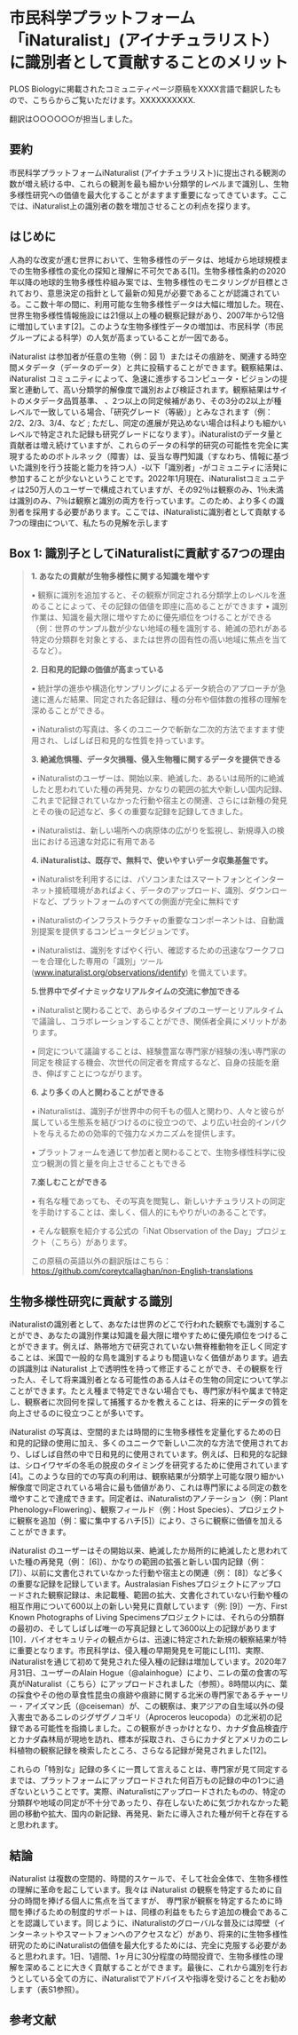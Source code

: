 # 市民科学プラットフォーム「iNaturalist」(アイナチュラリスト）に識別者として貢献することのメリット

PLOS Biologyに掲載されたコミュニティページ原稿をXXXX言語で翻訳したもので、こちらからご覧いただけます。XXXXXXXXXX.

翻訳は○○○○○○が担当しました。

## 要約

市民科学プラットフォームiNaturalist (アイナチュラリスト)に提出される観測の数が増え続ける中、これらの観測を最も細かい分類学的レベルまで識別し、生物多様性研究への価値を最大化することがますます重要になってきています。ここでは、iNaturalist上の識別者の数を増加させることの利点を探ります。 

## はじめに

人為的な改変が進む世界において、生物多様性のデータは、地域から地球規模までの生物多様性の変化の探知と理解に不可欠である[1]。生物多様性条約の2020年以降の地球的生物多様性枠組み案では、生物多様性のモニタリングが目標とされており、意思決定の指針として最新の知見が必要であることが認識されている。ここ数十年の間に、利用可能な生物多様性データは大幅に増加した。現在、世界生物多様性情報施設には21億以上の種の観察記録があり、2007年から12倍に増加しています[2]。このような生物多様性データの増加は、市民科学（市民グループによる科学）の人気が高まっていることが一因である。

iNaturalist は参加者が任意の生物（例：図 1）またはその痕跡を、関連する時空間メタデータ（データのデータ）と共に投稿することができます。観察結果は、iNaturalist コミュニティによって、急速に進歩するコンピュータ・ビジョンの提案と連動して、高い分類学的解像度で識別および検証されます。観察結果はサイトのメタデータ品質基準、 、2つ以上の同定候補があり、その3分の2以上が種レベルで一致している場合、「研究グレード（等級）」とみなされます（例：2/2、2/3、3/4、など ; ただし、同定の進展が見込めない場合は科よりも細かいレベルで特定された記録も研究グレードになります）。iNaturalistのデータ量と貢献者は増え続けていますが、これらのデータの科学的研究の可能性を完全に実現するためのボトルネック（障害）は、妥当な専門知識（すなわち、情報に基づいた識別を行う技能と能力を持つ人）-以下「識別者」-がコミュニティに活発に参加することが少ないということです。2022年1月現在、iNaturalistコミュニティは250万人のユーザーで構成されていますが、その92％は観察のみ、1％未満は識別のみ、7％は観察と識別の両方を行っています。このため、より多くの識別者を採用する必要があります。ここでは、iNaturalistに識別者として貢献する7つの理由について、私たちの見解を示します

## Box 1: 識別子としてiNaturalistに貢献する7つの理由
<blockquote>

 **1. あなたの貢献が生物多様性に関する知識を増やす**

 •  観察に識別を追加すると、その観察が同定される分類学上のレベルを進めることによって、その記録の価値を即座に高めることができます
 •  識別作業は、知識を最大限に増やすために優先順位をつけることができる（例：世界のサンプル数が少ない地域の種を識別する、絶滅の恐れがある特定の分類群を対象とする、または世界の固有性の高い地域に焦点を当てるなど）。

 **2. 日和見的記録の価値が高まっている**

•   統計学の進歩や構造化サンプリングによるデータ統合のアプローチが急速に進んだ結果、同定された各記録は、種の分布や個体数の推移の理解を深めることができる。

•   iNaturalistの写真は、多くのユニークで斬新な二次的方法でますます使用され、しばしば日和見的な性質を持っています。

**3. 絶滅危惧種、データ欠損種、侵入生物種に関するデータを提供できる**

 •  iNaturalistのユーザーは、開始以来、絶滅した、あるいは局所的に絶滅したと思われていた種の再発見、かなりの範囲の拡大や新しい国内記録、これまで記録されていなかった行動や宿主との関連、さらには新種の発見とその後の記述など、多くの重要な記録を記録してきました。

•   iNaturalistは、新しい場所への病原体の広がりを監視し、新規導入の検出における迅速な対応に有用である 

**4. iNaturalistは、既存で、無料で、使いやすいデータ収集基盤です。**

•   iNaturalistを利用するには、パソコンまたはスマートフォンとインターネット接続環境があればよく、データのアップロード、識別、ダウンロードなど、プラットフォームのすべての側面が完全に無料です

•   iNaturalistのインフラストラクチャの重要なコンポーネントは、自動識別提案を提供するコンピュータビジョンです。

•   iNaturalistは、識別をすばやく行い、確認するための迅速なワークフローを合理化した専用の「識別」ツール (www.inaturalist.org/observations/identify) を備えています。


**5.世界中でダイナミックなリアルタイムの交流に参加できる**

• iNaturalistと関わることで、あらゆるタイプのユーザーとリアルタイムで議論し、コラボレーションすることができ、関係者全員にメリットがあります。

•   同定について議論することは、経験豊富な専門家が経験の浅い専門家の同定を検証する機会、次世代の同定者を育成するなど、自身の技能を磨き、伸ばすことにつながります。

**6. より多くの人と関わることができる**

•   iNaturalistは、識別子が世界中の何千もの個人と関わり、人々と彼らが属している生態系を結びつけるのに役立つので、より広い社会的インパクトを与えるための効率的で強力なメカニズムを提供します。 

•   プラットフォームを通じて参加者と関わることで、生物多様性科学に役立つ観測の質と量を向上させることもできる

**7.楽しむことができる**

•   有名な種であっても、その写真を閲覧し、新しいナチュラリストの同定を手助けすることは、楽しく、個人的にもやりがいのあることです。 

•   そんな観察を紹介する公式の「iNat Observation of the Day」プロジェクト（こちら）があります。

この原稿の英語以外の翻訳版はこちら：https://github.com/coreytcallaghan/non-English-translations 
</blockquote>

## 生物多様性研究に貢献する識別

iNaturalistの識別者として、あなたは世界のどこで行われた観察でも識別することができ、あなたの識別作業は知識を最大限に増やすために優先順位をつけることができます。例えば、熱帯地方で研究されていない無脊椎動物を正しく同定することは、米国で一般的な鳥を識別するよりも間違いなく価値があります。過去の誤識別は iNaturalist 上で透明性を持って修正することができ、その観察を行った人、そして将来識別者となる可能性のある人はその生物の同定について学ぶことができます。たとえ種まで特定できない場合でも、専門家が科や属まで特定し、観察者に次回何を探して捕獲するかを教えることは、将来的にデータの質を向上させるのに役立つことが多いです。 

iNaturalist の写真は、空間的または時間的に生物多様性を定量化するための日和見的記録の使用に加え、多くのユニークで新しい二次的な方法で使用されており、しばしば自然の中で日和見的に使用されています。例えば、日和見的な記録は、シロイワヤギの冬毛の脱皮のタイミングを研究するために使用されています[4]。このような目的での写真の利用は、観察結果が分類学上可能な限り細かい解像度で同定されている場合に最も価値があり、これは専門家による同定の数を増やすことで達成できます。同定者は、iNaturalistのアノテーション（例：Plant Phenology=Flowering）、観察フィールド（例：Host Species）、プロジェクトに観察を追加（例：蜜に集中するハチ[5]）により、さらに観察に価値を加えることができます。

iNaturalist のユーザーはその開始以来、絶滅したか局所的に絶滅したと思われていた種の再発見（例： [6]）、かなりの範囲の拡張と新しい国内記録（例： [7]）、以前に文書化されていなかった行動や宿主との関連（例： [8]）など多くの重要な記録を記録しています。Australasian Fishesプロジェクトにアップロードされた観察記録は、未記載種、範囲の拡大、文書化されていない行動や種の相互作用について600以上の新しい発見に貢献しています（例: [9]）一方、First Known Photographs of Living Specimensプロジェクトには、それらの分類群の最初の、そしてしばしば唯一の写真記録として3600以上の記録があります [10]．バイオセキュリティの観点からは、迅速に特定された新規の観察結果が特に重要となります。市民科学は、侵入種の早期発見を可能にし[11]、実際、iNaturalistを通じて初めて発見された侵入種の記録は増加しています。2020年7月31日、ユーザーのAlain Hogue（@alainhogue）により、ニレの葉の食害の写真がiNaturalist（こちら）にアップロードされました（参照）。8時間以内に、葉の採食やその他の草食性昆虫の痕跡や痕跡に関する北米の専門家であるチャーリー・アイズマン氏（@ceiseman）が、この観察は、東アジアの自生域以外の侵入害虫であるニレのジグザグノコギリ（Aproceros leucopoda）の北米初の記録である可能性を指摘しました。この観察がきっかけとなり、カナダ食品検査庁とカナダ森林局が現地を訪れ、標本が採取され、さらにカナダとアメリカのニレ科植物の観察記録を検索したところ、さらなる記録が発見されました[12]。 

これらの「特別な」記録の多くに一貫して言えることは、専門家が見て同定するまでは、プラットフォームにアップロードされた何百万もの記録の中の1つに過ぎないということです。実際、iNaturalistにアップロードされたものの、特定の分類群や地域の同定が不十分であったり、存在しないために気づかれなかった範囲の移動や拡大、国内の新記録、再発見、新たに導入された種が何千と存在すると思われます。 

## 結論

iNaturalist は複数の空間的、時間的スケールで、そして社会全体で、生物多様性の理解に革命を起こしています。我々は iNaturalist の観察を特定するために自分の時間を捧げる個人に焦点を当てますが、 専門家が観察を特定するために時間を捧げるための制度的サポートは、同様の利益をもたらす追加の機会であることを認識しています。同じように、iNaturalistのグローバルな普及には障壁（インターネットやスマートフォンへのアクセスなど）があり、将来的に生物多様性研究のためにiNaturalistの価値を最大化するためには、完全に克服する必要があると思われます。1日、1週間、1ヶ月に30分程度の時間投資で、生物多様性の理解を深めることに大きく貢献することができます。最後に、これから識別を行おうとしている全ての方に、iNaturalistでアドバイスや指導を受けることをお勧めします（表S1参照）。

## 参考文献

[^1]: Stephenson PJ, Stengel C. An inventory of biodiversity data sources for conservation monitoring. PLoS One. 2020;10: e0242923.

[^2]: Heberling JM, Miller JT, Noesgaard D, Weingart SB, Schigel D. Data integration enables global biodiversity synthesis. Proc Natl Acad Sci USA. 2021;118: e2018093118.

[^3]: Seltzer C, Making Biodiversity Data Social, Shareable, and Scalable: Reflections on iNaturalist & citizen science. Biodivers. Inf. Sci. Stand. 2019; e10197.

[^4]: Nowak K, Berger J, Panikowski A, Reid DG, Jacob AL, Newman G, et al. Using community photography to investigate phenology: A case study of coat molt in the mountain goat (*Oreamnos americanus*) with missing data. Ecol Evol. 2020;10: 13488-13499.

[^5]: Portman ZM, Ascher JS, Cariveau DP. Nectar concentrating behavior by bees (Hymenoptera: Anthophila). Apidologie. 2021;52: 1-26.

[^6]: Jones CD, Glon MG, Cedar K, Paiero SM, Pratt PD, Preney TJ. First record of Paintedhand Mudbug (*Lacunicambarus polychromatus*) in Ontario and Canada and the significance of iNaturalist in making new discoveries. Can Field-Nat. 2019;133: 160-166.

[^7]: De Roux JM, Noguera-Urbano EA, Ramírez-Chaves HE. The vulnerable Colombian weasel *Mustela felipei* (Carnivora): new record from Colombia and a review of its distribution in protected areas. Therya. 2019;10: 207-210.

[^8]: Putman BJ, Williams R, Li E, Pauly GB. The power of community science to quantify ecological interactions in cities. Sci Rep. 2021;11: 1-8.

[^9]: Booth DJ, Sear J. Coral expansion in Sydney and associated coral-reef fishes. Coral Reefs. 2018;37: 995.

[^10]: Mesaglio T, Soh A, Kurniawidjaja S, Sexton C. 'First Known Photographs of Living Specimens': the power of iNaturalist for recording rare tropical butterflies. J Insect Conserv. 2021;25: 905-911.

[^11]: Larson ER, Graham BM, Achury R, Coon JJ, Daniels MK, Gambrell DK, et al. From eDNA to citizen science: emerging tools for the early detection of invasive species. Front Ecol Environ. 2020;18: 194-202.

[^12]: Martel V, Morin O, Monckton SK, Eiseman CS, Béliveau C, Cusson M, et al. Elm zigzag sawfly, *Aproceros leucopoda* (Hymenoptera: Argidae), recorded for the first time in North America through community science. Can Entomol. 2021;154: 1-18.
